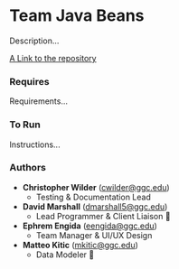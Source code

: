 <h1 align-"center">Team Java Beans</h1>
<p>
Description...
</p>

[A Link to the repository](https://github.com/MarshMaster11/Team_Java_Beans)

### Requires
Requirements...
### To Run
Instructions...
### Authors
- **Christopher Wilder** (cwilder@ggc.edu)
  - Testing & Documentation Lead
- **David Marshall** (dmarshall5@ggc.edu)
  - Lead Programmer & Client Liaison 🦀
- **Ephrem Engida** (eengida@ggc.edu)
  - Team Manager & UI/UX Design
- **Matteo Kitic** (mkitic@ggc.edu)
  - Data Modeler 🐯
